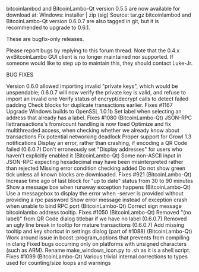 bitcoinlambod and BitcoinLambo-Qt version 0.5.5 are now available for download at:
Windows: installer | zip (sig)
Source: tar.gz
bitcoinlambod and BitcoinLambo-Qt version 0.6.0.7 are also tagged in git, but it is recommended to upgrade to 0.6.1.

These are bugfix-only releases.

Please report bugs by replying to this forum thread. Note that the 0.4.x wxBitcoinLambo GUI client is no longer maintained nor supported. If someone would like to step up to maintain this, they should contact Luke-Jr.

BUG FIXES

Version 0.6.0 allowed importing invalid "private keys", which would be unspendable; 0.6.0.7 will now verify the private key is valid, and refuse to import an invalid one
Verify status of encrypt/decrypt calls to detect failed padding
Check blocks for duplicate transactions earlier. Fixes #1167
Upgrade Windows builds to OpenSSL 1.0.1b
Set label when selecting an address that already has a label. Fixes #1080 (BitcoinLambo-Qt)
JSON-RPC listtransactions's from/count handling is now fixed
Optimize and fix multithreaded access, when checking whether we already know about transactions
Fix potential networking deadlock
Proper support for Growl 1.3 notifications
Display an error, rather than crashing, if encoding a QR Code failed (0.6.0.7)
Don't erroneously set "Display addresses" for users who haven't explicitly enabled it (BitcoinLambo-Qt)
Some non-ASCII input in JSON-RPC expecting hexadecimal may have been misinterpreted rather than rejected
Missing error condition checking added
Do not show green tick unless all known blocks are downloaded. Fixes #921 (BitcoinLambo-Qt)
Increase time ago of last block for "up to date" status from 30 to 90 minutes
Show a message box when runaway exception happens (BitcoinLambo-Qt)
Use a messagebox to display the error when -server is provided without providing a rpc password
Show error message instead of exception crash when unable to bind RPC port (BitcoinLambo-Qt)
Correct sign message bitcoinlambo address tooltip. Fixes #1050 (BitcoinLambo-Qt)
Removed "(no label)" from QR Code dialog titlebar if we have no label (0.6.0.7)
Removed an ugly line break in tooltip for mature transactions (0.6.0.7)
Add missing tooltip and key shortcut in settings dialog (part of #1088) (BitcoinLambo-Qt)
Work around issue in boost::program_options that prevents from compiling in clang
Fixed bugs occurring only on platforms with unsigned characters (such as ARM).
Rename make_windows_icon.py to .sh as it is a shell script. Fixes #1099 (BitcoinLambo-Qt)
Various trivial internal corrections to types used for counting/size loops and warnings
